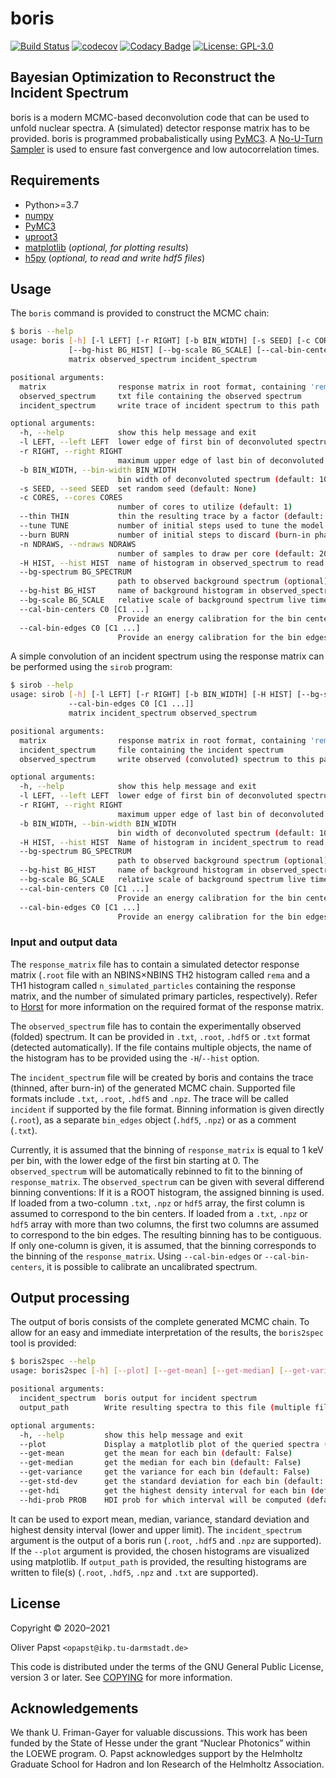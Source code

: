 # boris

[![Build Status](https://travis-ci.org/op3/boris.svg?branch=master)](https://travis-ci.org/op3/boris)
[![codecov](https://codecov.io/gh/op3/boris/branch/master/graph/badge.svg)](https://codecov.io/gh/op3/boris)
[![Codacy Badge](https://app.codacy.com/project/badge/Grade/19e37af38cc8449289b5e8abfb85f45b)](https://www.codacy.com/manual/op3/boris)
[![License: GPL-3.0](https://img.shields.io/github/license/op3/boris?color=blue)](COPYING)

## Bayesian Optimization to Reconstruct the Incident Spectrum

boris is a modern MCMC-based deconvolution code that can be used to unfold nuclear spectra.
A (simulated) detector response matrix has to be provided.
boris is programmed probabalistically using [PyMC3](https://docs.pymc.io/).
A [No-U-Turn Sampler](https://arxiv.org/abs/1111.4246) is used to ensure fast convergence and low autocorrelation times.

## Requirements

* Python>=3.7
* [numpy](https://numpy.org/)
* [PyMC3](https://docs.pymc.io/)
* [uproot3](https://github.com/scikit-hep/uproot3)
* [matplotlib](https://matplotlib.org/) (*optional, for plotting results*)
* [h5py](https://www.h5py.org/) (*optional, to read and write hdf5 files*)

## Usage

The `boris` command is provided to construct the MCMC chain:

```bash
$ boris --help
usage: boris [-h] [-l LEFT] [-r RIGHT] [-b BIN_WIDTH] [-s SEED] [-c CORES] [--thin THIN] [--tune TUNE] [--burn BURN] [-n NDRAWS] [-H HIST] [--bg-spectrum BG_SPECTRUM]
             [--bg-hist BG_HIST] [--bg-scale BG_SCALE] [--cal-bin-centers C0 [C1 ...] | --cal-bin-edges C0 [C1 ...]]
             matrix observed_spectrum incident_spectrum

positional arguments:
  matrix                response matrix in root format, containing 'rema' and 'n_simulated_particles' histograms
  observed_spectrum     txt file containing the observed spectrum
  incident_spectrum     write trace of incident spectrum to this path

optional arguments:
  -h, --help            show this help message and exit
  -l LEFT, --left LEFT  lower edge of first bin of deconvoluted spectrum (default: 0)
  -r RIGHT, --right RIGHT
                        maximum upper edge of last bin of deconvoluted spectrum (default: None)
  -b BIN_WIDTH, --bin-width BIN_WIDTH
                        bin width of deconvoluted spectrum (default: 10)
  -s SEED, --seed SEED  set random seed (default: None)
  -c CORES, --cores CORES
                        number of cores to utilize (default: 1)
  --thin THIN           thin the resulting trace by a factor (default: 1)
  --tune TUNE           number of initial steps used to tune the model (default: 1000)
  --burn BURN           number of initial steps to discard (burn-in phase) (default: 1000)
  -n NDRAWS, --ndraws NDRAWS
                        number of samples to draw per core (default: 2000)
  -H HIST, --hist HIST  name of histogram in observed_spectrum to read (optional) (default: None)
  --bg-spectrum BG_SPECTRUM
                        path to observed background spectrum (optional) (default: None)
  --bg-hist BG_HIST     name of background histogram in observed_spectrum or --bg-spectrum, if specified (optional) (default: None)
  --bg-scale BG_SCALE   relative scale of background spectrum live time to observed spectrum live time (optional) (default: 1.0)
  --cal-bin-centers C0 [C1 ...]
                        Provide an energy calibration for the bin centers of the observed spectrum, if bins are unknown (tv style calibration) (default: None)
  --cal-bin-edges C0 [C1 ...]
                        Provide an energy calibration for the bin edges of the observed spectrum, if bins are unknown (default: None)
```

A simple convolution of an incident spectrum using the response matrix can be performed using the `sirob` program:

```bash
$ sirob --help
usage: sirob [-h] [-l LEFT] [-r RIGHT] [-b BIN_WIDTH] [-H HIST] [--bg-spectrum BG_SPECTRUM] [--bg-hist BG_HIST] [--bg-scale BG_SCALE] [--cal-bin-centers C0 [C1 ...] |
             --cal-bin-edges C0 [C1 ...]]
             matrix incident_spectrum observed_spectrum

positional arguments:
  matrix                response matrix in root format, containing 'rema' and 'n_simulated_particles' histograms
  incident_spectrum     file containing the incident spectrum
  observed_spectrum     write observed (convoluted) spectrum to this path

optional arguments:
  -h, --help            show this help message and exit
  -l LEFT, --left LEFT  lower edge of first bin of deconvoluted spectrum (default: 0)
  -r RIGHT, --right RIGHT
                        maximum upper edge of last bin of deconvoluted spectrum (default: None)
  -b BIN_WIDTH, --bin-width BIN_WIDTH
                        bin width of deconvoluted spectrum (default: 10)
  -H HIST, --hist HIST  Name of histogram in incident_spectrum to read (optional) (default: None)
  --bg-spectrum BG_SPECTRUM
                        path to observed background spectrum (optional) (default: None)
  --bg-hist BG_HIST     name of background histogram in observed_spectrum or --bg-spectrum, if specified (optional) (default: None)
  --bg-scale BG_SCALE   relative scale of background spectrum live time to observed spectrum live time (optional) (default: 1.0)
  --cal-bin-centers C0 [C1 ...]
                        Provide an energy calibration for the bin centers of the incident spectrum, if bins are unknown (tv style calibration) (default: None)
  --cal-bin-edges C0 [C1 ...]
                        Provide an energy calibration for the bin edges of the incident spectrum, if bins are unknown (default: None)
```

### Input and output data

The `response_matrix` file has to contain a simulated detector response matrix
(`.root` file with an NBINS×NBINS TH2 histogram called `rema` and a TH1 histogram called `n_simulated_particles` containing the response matrix, and the number of simulated primary particles, respectively).
Refer to [Horst](https://github.com/uga-uga/Horst) for more information on the required format of the response matrix.

The `observed_spectrum` file has to contain the experimentally observed (folded) spectrum.
It can be provided in  `.txt`, `.root`, `.hdf5` or `.txt` format (detected automatically).
If the file contains multiple objects, the name of the histogram has to be provided using the `-H`/`--hist` option.

The `incident_spectrum` file will be created by boris and contains the trace (thinned, after burn-in) of the generated MCMC chain.
Supported file formats include `.txt`, `.root`, `.hdf5` and `.npz`.
The trace will be called `incident` if supported by the file format.
Binning information is given directly (`.root`), as a separate `bin_edges` object (`.hdf5`, `.npz`) or as a comment (`.txt`).

Currently, it is assumed that the binning of `response_matrix` is equal to 1 keV per bin, with the lower edge of the first bin starting at 0.
The `observed_spectrum` will be automatically rebinned to fit to the binning of `response_matrix`.
The `observed_spectrum` can be given with several differend binning conventions:
If it is a ROOT histogram, the assigned binning is used.
If loaded from a two-column `.txt`, `.npz` or `hdf5` array, the first column is assumed to correspond to the bin centers.
If loaded from a `.txt`, `.npz` or `hdf5` array with more than two columns, the first two columns are assumed to correspond to the bin edges.
The resulting binning has to be contiguous.
If only one-column is given, it is assumed, that the binning corresponds to the binning of the `response_matrix`.
Using `--cal-bin-edges` or `--cal-bin-centers`, it is possible to calibrate an uncalibrated spectrum.

## Output processing

The output of boris consists of the complete generated MCMC chain.
To allow for an easy and immediate interpretation of the results,
the `boris2spec` tool is provided:

```bash
$ boris2spec --help
usage: boris2spec [-h] [--plot] [--get-mean] [--get-median] [--get-variance] [--get-std-dev] [--get-hdi] [--hdi-prob PROB] incident_spectrum [output_path]

positional arguments:
  incident_spectrum  boris output for incident spectrum
  output_path        Write resulting spectra to this file (multiple files are created for each exported spectrum if txt format is used) (default: None)

optional arguments:
  -h, --help         show this help message and exit
  --plot             Display a matplotlib plot of the queried spectra (default: False)
  --get-mean         get the mean for each bin (default: False)
  --get-median       get the median for each bin (default: False)
  --get-variance     get the variance for each bin (default: False)
  --get-std-dev      get the standard deviation for each bin (default: False)
  --get-hdi          get the highest density interval for each bin (default: False)
  --hdi-prob PROB    HDI prob for which interval will be computed (default: 0.682689492137086)
```

It can be used to export mean, median, variance, standard deviation and highest density interval (lower and upper limit).
The `incident_spectrum` argument is the output of a boris run (`.root`, `.hdf5` and `.npz` are supported).
If the `--plot` argument is provided, the chosen histograms are visualized using matplotlib.
If `output_path` is provided, the resulting histograms are written to file(s) (`.root`, `.hdf5`, `.npz` and `.txt` are supported).

## License

Copyright © 2020–2021

Oliver Papst `<opapst@ikp.tu-darmstadt.de>`

This code is distributed under the terms of the GNU General Public License, version 3 or later. See [COPYING](COPYING) for more information.

## Acknowledgements

We thank U. Friman-Gayer for valuable discussions.
This work has been funded by the State of Hesse under the grant “Nuclear Photonics” within the LOEWE program.
O. Papst acknowledges support by the Helmholtz Graduate School for Hadron and Ion Research of the Helmholtz Association.
